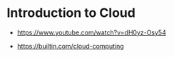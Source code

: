 # Introduction to Cloud

- https://www.youtube.com/watch?v=dH0yz-Osy54

- https://builtin.com/cloud-computing
